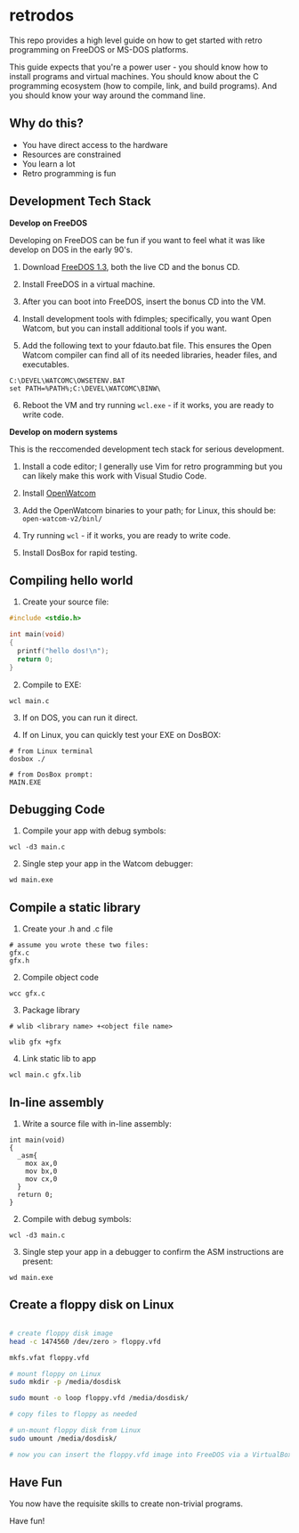 # retrodos

This repo provides a high level guide on how to get started with retro programming on FreeDOS or MS-DOS platforms.

This guide expects that you're a power user - you should know how to install programs and virtual machines. You should know about the C programming ecosystem (how to compile, link, and build programs). And you should know your way around the command line.

## Why do this?

- You have direct access to the hardware
- Resources are constrained
- You learn a lot 
- Retro programming is fun


## Development Tech Stack

**Develop on FreeDOS**

Developing on FreeDOS can be fun if you want to feel what it was like develop on DOS in the early 90's.

1. Download [FreeDOS 1.3](https://www.freedos.org/download/), both the live CD and the bonus CD.

2. Install FreeDOS in a virtual machine.

3. After you can boot into FreeDOS, insert the bonus CD into the VM.

4. Install development tools with fdimples; specifically, you want Open Watcom, but you can install additional tools if you want.

5. Add the following text to your fdauto.bat file. This ensures the Open Watcom compiler can find all of its needed libraries, header files, and executables.

```
C:\DEVEL\WATCOMC\OWSETENV.BAT
set PATH=%PATH%;C:\DEVEL\WATCOMC\BINW\
```

6. Reboot the VM and try running `wcl.exe` - if it works, you are ready to write code.


**Develop on modern systems**

This is the reccomended development tech stack for serious development.

1. Install a code editor; I generally use Vim for retro programming but you can likely make this work with Visual Studio Code.

2. Install [OpenWatcom](https://github.com/open-watcom/open-watcom-v2/releases)

3. Add the OpenWatcom binaries to your path; for Linux, this should be: `open-watcom-v2/binl/`

4. Try running `wcl` - if it works, you are ready to write code.

5. Install DosBox for rapid testing.

## Compiling hello world

1. Create your source file:

```c
#include <stdio.h>

int main(void)
{
  printf("hello dos!\n");
  return 0;
}
```

2. Compile to EXE:

```
wcl main.c
```

3. If on DOS, you can run it direct.

4. If on Linux, you can quickly test your EXE on DosBOX:

```
# from Linux terminal
dosbox ./

# from DosBox prompt:
MAIN.EXE
```

## Debugging Code

1. Compile your app with debug symbols:

```
wcl -d3 main.c
```

2. Single step your app in the Watcom debugger:

```
wd main.exe
```

## Compile a static library

1. Create your .h and .c file

```
# assume you wrote these two files:
gfx.c
gfx.h
```

2. Compile object code

```
wcc gfx.c
```

3. Package library

```
# wlib <library name> +<object file name>

wlib gfx +gfx
```

4. Link static lib to app

```
wcl main.c gfx.lib
```

## In-line assembly

1. Write a source file with in-line assembly:

```
int main(void)
{
  _asm{
    mox ax,0
    mov bx,0
    mov cx,0
  }
  return 0;
}
```

2. Compile with debug symbols:

```
wcl -d3 main.c
```

3. Single step your app in a debugger to confirm the ASM instructions are present:

```
wd main.exe
```

## Create a floppy disk on Linux

```bash

# create floppy disk image
head -c 1474560 /dev/zero > floppy.vfd

mkfs.vfat floppy.vfd

# mount floppy on Linux
sudo mkdir -p /media/dosdisk

sudo mount -o loop floppy.vfd /media/dosdisk/

# copy files to floppy as needed

# un-mount floppy disk from Linux
sudo umount /media/dosdisk/

# now you can insert the floppy.vfd image into FreeDOS via a VirtualBox floppy drive
```

## Have Fun

You now have the requisite skills to create non-trivial programs.

Have fun!

